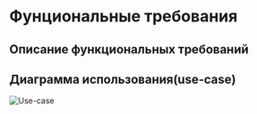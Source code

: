 # Фунциональные требования

## Описание функциональных требований

## Диаграмма использования(use-case)

![Use-case](https://github.com/fpmi-tp2023/labrabota5pr1-team_final_final/blob/wiki/wikidb/diagrams/use_case/use_case.drawio.png)